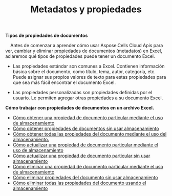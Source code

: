 ﻿---
title: Metadatos y propiedades
second_title: Aspose.Cells Cloud Documen
type: docs
url: /es/metadata/
aliases: [/document-properties/,/working-with-document-properties/]
keywords: Get, delete, and update metadata from excel files
description: Aspose.Cells Cloud REST API admite la obtención, eliminación y actualización de metadatos de archivos de Excel. SDK admite tipos de lenguajes de desarrollo. Incluyen Android, C#, Go, Java, NodeJS, Perl, PHP, Python, Ruby y Swift.
weight: 100
---
**Tipos de propiedades de documentos**

&nbsp;&nbsp;&nbsp;&nbsp;Antes de comenzar a aprender cómo usar Aspose.Cells Cloud Apis para ver, cambiar y eliminar propiedades de documentos (metadatos) en Excel, aclaremos qué tipos de propiedades puede tener un documento Excel.

- Las propiedades estándar son comunes a Excel. Contienen información básica sobre el documento, como título, tema, autor, categoría, etc. Puede asignar sus propios valores de texto para estas propiedades para que sea más fácil encontrar el documento Excel.

- Las propiedades personalizadas son propiedades definidas por el usuario. Le permiten agregar otras propiedades a su documento Excel.


**Cómo trabajar con propiedades de documentos en un archivo Excel.**

- [Cómo obtener una propiedad de documento particular mediante el uso de almacenamiento](/cells/es/document-properties/get/)
- [Cómo obtener propiedades de documentos sin usar almacenamiento](/cells/es/metadata/get/)
- [Cómo obtener todas las propiedades del documento mediante el uso del almacenamiento.](/cells/es/document-properties/get-all/)
- [Cómo actualizar una propiedad de documento particular mediante el uso de almacenamiento](/cells/es/document-properties/update/)
- [Cómo actualizar una propiedad de documento particular sin usar almacenamiento](/cells/es/metadata/update/)
- [Cómo eliminar una propiedad de documento particular mediante el uso de almacenamiento](/cells/es/document-properties/delete/)
- [Cómo eliminar propiedades del documento sin usar almacenamiento](/cells/es/metadata/delete/)
- [Cómo eliminar todas las propiedades del documento usando el almacenamiento](/cells/es/document-properties/clear/)
